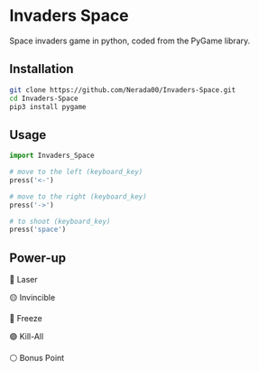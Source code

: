 # Invaders Space

Space invaders game in python, coded from the PyGame library.

## Installation


```bash
git clone https://github.com/Nerada00/Invaders-Space.git
cd Invaders-Space
pip3 install pygame
```

## Usage

```python
import Invaders_Space

# move to the left (keyboard_key)
press('<-')

# move to the right (keyboard_key)
press('->')

# to shoot (keyboard_key)
press('space')
```

## Power-up

🔴  Laser

🟡  Invincible

🔵  Freeze

🟣  Kill-All

⚪️  Bonus Point

